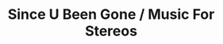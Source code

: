 ---
ee_id: '4240'
site: '1'
type: '2'
url: 2013-197-since-u-been-gone-music-for-stereos
title: Since U Been Gone / Music For Stereos
year: '2013'
display_year: '2013'
medium: Bang & Olufsen Beosound 9000, Bang & Olufsen BeoLab 6000, Since U Been Gone
  (2010) Compact Discs
dims: 128 x 135 x 50
pitch: "​“Combo” version of a past series &amp; performance."
ps:
live_url:
related: "[4196] [2010-025-music-for-stereos] 2010-025 Music For Stereos"
youtube:
related_code:
imgs: since-u-been-gone-2013-197-install-Heart-01-database-SM.jpg,since-u-been-gone-2013-197-detail-Heart-01-database-SM.jpg
subheading:
download:
add_credit:
add_credits:
commission:
layout: things-i-made
---